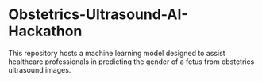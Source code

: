 # Obstetrics-Ultrasound-AI-Hackathon
This repository hosts a machine learning model designed to assist healthcare professionals in predicting the gender of a fetus from obstetrics ultrasound images. 
